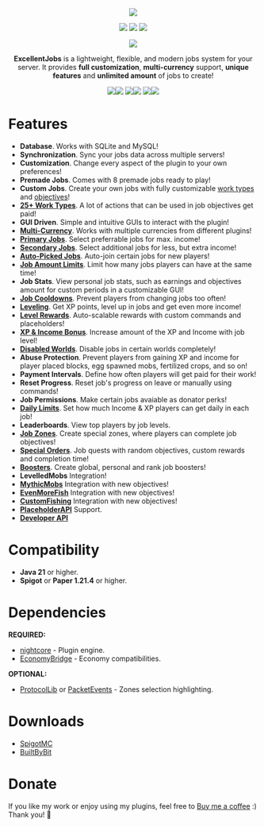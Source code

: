 <div align="center">
  <img src="https://nightexpressdev.com/excellentjobs/header.png">

<a href="https://discord.gg/EwNFGsnGaW"><img src="https://img.shields.io/discord/903053383475277844?style=for-the-badge&label=Discord&color=%2333a8ff"></a>
<a href="https://ko-fi.com/nightexpress"><img src="https://img.shields.io/badge/donate-%E2%9D%A4%EF%B8%8F_to_support-dff33?style=for-the-badge"></a>
<a href="https://nightexpressdev.com/excellentjobs/"><img src="https://img.shields.io/badge/wiki-documentation-ff9c33?style=for-the-badge"></a>

![](https://repo.nightexpressdev.com/api/badge/latest/releases/su/nightexpress/excellentjobs/ExcellentJobs?color=40c14a&name=ExcellentJobs&prefix=v)

**ExcellentJobs** is a lightweight, flexible, and modern jobs system for your server. It provides **full customization**, **multi-currency** support, **unique features** and **unlimited amount** of jobs to create!

<img src="https://nightexpressdev.com/img/excellentjobs/browse.gif"><img src="https://nightexpressdev.com/img/excellentjobs/rewards.gif">
<img src="https://nightexpressdev.com/img/excellentjobs/stats.gif"><img src="https://nightexpressdev.com/img/excellentjobs/tasks.gif">
<img src="https://nightexpressdev.com/img/excellentjobs/zones.gif"><img src="https://nightexpressdev.com/img/excellentjobs/progressbar.gif">
</div>

# Features

- **Database**. Works with SQLite and MySQL!
- **Synchronization**. Sync your jobs data across multiple servers!
- **Customization**. Change every aspect of the plugin to your own preferences!
- **Premade Jobs**. Comes with 8 premade jobs ready to play!
- **Custom Jobs**. Create your own jobs with fully customizable [work types](https://nightexpressdev.com/excellentjobs/jobs/work-types) and [objectives](https://nightexpressdev.com/excellentjobs/jobs/objectives)!
- [**25+ Work Types**](https://nightexpressdev.com/excellentjobs/jobs/work-types). A lot of actions that can be used in job objectives get paid!
- **GUI Driven**. Simple and intuitive GUIs to interact with the plugin!
- [**Multi-Currency**](https://nightexpressdev.com/excellentjobs/hooks/eco-currencies). Works with multiple currencies from different plugins!
- [**Primary Jobs**](https://nightexpressdev.com/excellentjobs/jobs/states/#jobs-states-limits). Select preferrable jobs for max. income!
- [**Secondary Jobs**](https://nightexpressdev.com/excellentjobs/jobs/states/#jobs-states-limits). Select additional jobs for less, but extra income!
- [**Auto-Picked Jobs**](https://nightexpressdev.com/excellentjobs/jobs/states/#auto-picked-jobs). Auto-join certain jobs for new players!
- [**Job Amount Limits**](https://nightexpressdev.com/excellentjobs/jobs/states/#jobs-amount-limits). Limit how many jobs players can have at the same time!
- **Job Stats**. View personal job stats, such as earnings and objectives amount for custom periods in a customizable GUI!
- [**Job Cooldowns**](https://nightexpressdev.com/excellentjobs/jobs/cooldowns/). Prevent players from changing jobs too often!
- [**Leveling**](https://nightexpressdev.com/excellentjobs/jobs/leveling). Get XP points, level up in jobs and get even more income!
- [**Level Rewards**](https://nightexpressdev.com/excellentjobs/jobs/level-rewards). Auto-scalable rewards with custom commands and placeholders!
- [**XP & Income Bonus**](https://nightexpressdev.com/excellentjobs/jobs/xp-income-bonus). Increase amount of the XP and Income with job level!
- [**Disabled Worlds**](https://nightexpressdev.com/excellentjobs/jobs/disabled-worlds). Disable jobs in certain worlds completely!
- **Abuse Protection**. Prevent players from gaining XP and income for player placed blocks, egg spawned mobs, fertilized crops, and so on!
- **Payment Intervals**. Define how often players will get paid for their work!
- **Reset Progress**. Reset job's progress on leave or manually using commands!
- **Job Permissions**. Make certain jobs avaiable as donator perks!
- [**Daily Limits**](https://nightexpressdev.com/excellentjobs/jobs/daily-limits). Set how much Income & XP players can get daily in each job!
- **Leaderboards**. View top players by job levels.
- [**Job Zones**](https://nightexpressdev.com/excellentjobs/zones/overview). Create special zones, where players can complete job objectives!
- [**Special Orders**](https://nightexpressdev.com/excellentjobs/jobs/special-orders). Job quests with random objectives, custom rewards and completion time!
- [**Boosters**](https://nightexpressdev.com/excellentjobs/boosters). Create global, personal and rank job boosters!
- **LevelledMobs** Integration!
- [**MythicMobs**](https://nightexpressdev.com/excellentjobs/hooks/mythic-mobs/) Integration with new objectives!
- [**EvenMoreFish**](https://nightexpressdev.com/excellentjobs/hooks/even-more-fish/) Integration with new objectives!
- [**CustomFishing**](https://nightexpressdev.com/excellentjobs/hooks/custom-fishing/) Integration with new objectives!
- [**PlaceholderAPI**](https://nightexpressdev.com/excellentjobs/hooks/placeholder-api/) Support.
- [**Developer API**](https://nightexpressdev.com/excellentjobs/developer-api)

# Compatibility
- **Java 21** or higher.
- **Spigot** or **Paper 1.21.4** or higher.

# Dependencies
**REQUIRED:**
- [nightcore](https://nightexpressdev.com/nightcore/#downloads) - Plugin engine.
- [EconomyBridge](https://nightexpressdev.com/economy-bridge/#downloads) - Economy compatibilities.

**OPTIONAL:**
- [ProtocolLib](https://ci.dmulloy2.net/job/ProtocolLib/) or [PacketEvents](https://spigotmc.org/resources/80279/) - Zones selection highlighting.

# Downloads
- [SpigotMC](https://spigotmc.org/resources/114783/)
- [BuiltByBit](https://builtbybit.com/resources/56338/)

# Donate
If you like my work or enjoy using my plugins, feel free to [Buy me a coffee](https://ko-fi.com/nightexpress) :) Thank you! 🧡